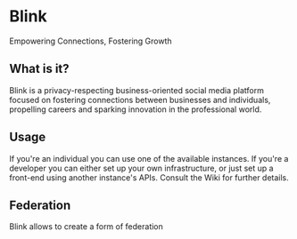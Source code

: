 # Blink
Empowering Connections, Fostering Growth

## What is it?
Blink is a privacy-respecting business-oriented social media platform focused on fostering connections between businesses and individuals, propelling careers and sparking innovation in the professional world.

## Usage
If you're an individual you can use one of the available instances.
If you're a developer you can either set up your own infrastructure, or just set up a front-end using another instance's APIs. Consult the Wiki for further details.

## Federation
Blink allows to create a form of federation
